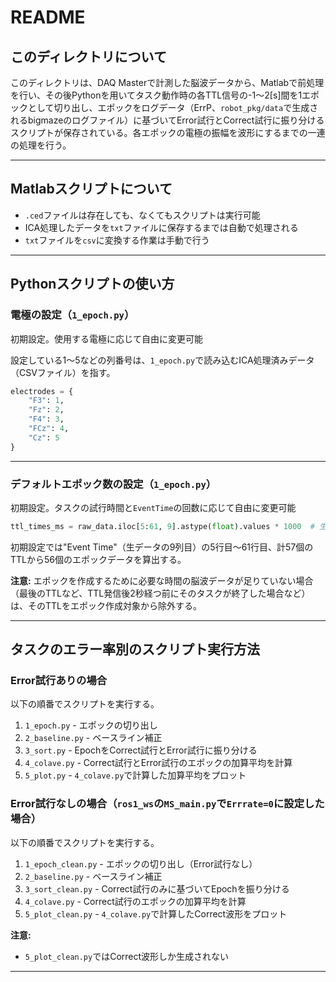 # README

## このディレクトリについて
このディレクトリは、DAQ Masterで計測した脳波データから、Matlabで前処理を行い、その後Pythonを用いてタスク動作時の各TTL信号の-1〜2[s]間を1エポックとして切り出し、エポックをログデータ（ErrP、`robot_pkg/data`で生成されるbigmazeのログファイル）に基づいてError試行とCorrect試行に振り分けるスクリプトが保存されている。各エポックの電極の振幅を波形にするまでの一連の処理を行う。

---

## Matlabスクリプトについて
- `.ced`ファイルは存在しても、なくてもスクリプトは実行可能
- ICA処理したデータを`txt`ファイルに保存するまでは自動で処理される
- `txt`ファイルを`csv`に変換する作業は手動で行う

---

## Pythonスクリプトの使い方

### 電極の設定（`1_epoch.py`）
初期設定。使用する電極に応じて自由に変更可能

設定している1〜5などの列番号は、`1_epoch.py`で読み込むICA処理済みデータ（CSVファイル）を指す。

```python
electrodes = {
    "F3": 1,
    "Fz": 2,
    "F4": 3,
    "FCz": 4,
    "Cz": 5
}
```

---

### デフォルトエポック数の設定（`1_epoch.py`）
初期設定。タスクの試行時間と`EventTime`の回数に応じて自由に変更可能

```python
ttl_times_ms = raw_data.iloc[5:61, 9].astype(float).values * 1000  # 生データのTTLを[s]から[ms]に変換
```

初期設定では"Event Time"（生データの9列目）の5行目〜61行目、計57個のTTLから56個のエポックデータを算出する。

**注意:**
エポックを作成するために必要な時間の脳波データが足りていない場合（最後のTTLなど、TTL発信後2秒経つ前にそのタスクが終了した場合など）は、そのTTLをエポック作成対象から除外する。

---

## タスクのエラー率別のスクリプト実行方法

### Error試行ありの場合
以下の順番でスクリプトを実行する。

1. `1_epoch.py` - エポックの切り出し
2. `2_baseline.py` - ベースライン補正
3. `3_sort.py` - EpochをCorrect試行とError試行に振り分ける
4. `4_colave.py` - Correct試行とError試行のエポックの加算平均を計算
5. `5_plot.py` - `4_colave.py`で計算した加算平均をプロット

### Error試行なしの場合（`ros1_ws`の`MS_main.py`で`Errrate=0`に設定した場合）
以下の順番でスクリプトを実行する。

1. `1_epoch_clean.py` - エポックの切り出し（Error試行なし）
2. `2_baseline.py` - ベースライン補正
3. `3_sort_clean.py` - Correct試行のみに基づいてEpochを振り分ける
4. `4_colave.py` - Correct試行のエポックの加算平均を計算
5. `5_plot_clean.py` - `4_colave.py`で計算したCorrect波形をプロット

**注意:**
- `5_plot_clean.py`ではCorrect波形しか生成されない

---
